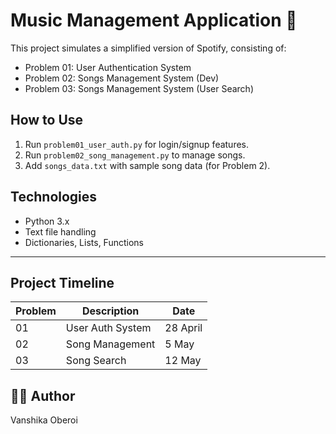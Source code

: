 # Music Management Application 🎵

This project simulates a simplified version of Spotify, consisting of:

- Problem 01: User Authentication System
- Problem 02: Songs Management System (Dev)
- Problem 03: Songs Management System (User Search)

## How to Use
1. Run `problem01_user_auth.py` for login/signup features.
2. Run `problem02_song_management.py` to manage songs.
3. Add `songs_data.txt` with sample song data (for Problem 2).

## Technologies
- Python 3.x
- Text file handling
- Dictionaries, Lists, Functions

---

## Project Timeline
| Problem | Description | Date |
|---------|-------------|------|
| 01 | User Auth System | 28 April |
| 02 | Song Management | 5 May |
| 03 | Song Search     | 12 May |

## 👩‍💻 Author
Vanshika Oberoi 

